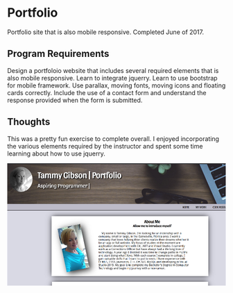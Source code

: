 # Portfolio
Portfolio site that is also mobile responsive.
Completed June of 2017.

## Program Requirements

Design a portfoloio website that includes several required elements that is also mobile responsive.
Learn to integrate jquerry.
Learn to use bootstrap for mobile framework.
Use parallax, moving fonts, moving icons and floating cards correctly.
Include the use of a contact form and understand the response provided when the form is submitted.

## Thoughts
This was a pretty fun exercise to complete overall. I enjoyed incorporating the various elements required by the instructor and spent some time learning about how to use jquerry.

![alt text](https://github.com/Inteligirl/portfolio/blob/master/gitPortfolio1.png "Portfolio Index Page")
